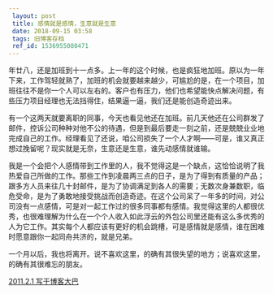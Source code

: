 ```yaml
---
 layout: post
 title: 感情就是感情，生意就是生意
 date: 2018-09-15 03:58
 tags: 旧博客存档
 ref_id: 1536955080471
---
```

年廿八，还是加班到十一点多。上一年的这个时候，也是疯狂地加班。原以为一年下来，工作驾轻就熟了，加班的机会就要越来越少，可尴尬的是，在一个项目，加班往往不是你一个人可以左右的。客户也有压力，他们也希望能快点解决问题，有些压力项目经理也无法挡得住，结果逼一逼，我们还是能创造奇迹出来。

有一个这两天就要离职的同事，今天也看见他还在加班。前几天他还在公司群发了邮件，控诉公司种种对他不公的待遇，但是到最后要走一刻之前，还是兢兢业业地完成自己的工作。经理看见了还说，咱公司损失了一个人才啊——可是，谁又真正想过挽留呢？现实就是无奈，生意还是生意，谁先动感情就谁输。

我是一个会把个人感情带到工作里的人，我不觉得这是一个缺点，这恰恰说明了我热爱自己所做的工作。那些工作到凌晨两三点的日子，是为了得到有质量的产品；跟多方人员来往几十封邮件，是为了协调满足到各人的需要；无数次身兼数职，临危受命，是为了勇敢地接受挑战而创造奇迹。在这个公司呆了一年多的时间，对公司没有一点感情，可是对一起工作过的很多同事都有感情。我觉得这里的人都很优秀，也很难理解为什么在一个个人收入如此浮云的外包公司里还能有这么多优秀的人为它工作。其实每个人都应该有更好的机会跳槽，可是感情就是感情，谁在困难时愿意跟你一起同舟共济的，就是兄弟。

一个月以后，我也将离开。说不喜欢这里，的确有其很失望的地方；说喜欢这里，的确有其很难忘的朋友。

[2011.2.1 写于博客大巴](http://terryoy.blogbus.com/logs/103100316.html)

